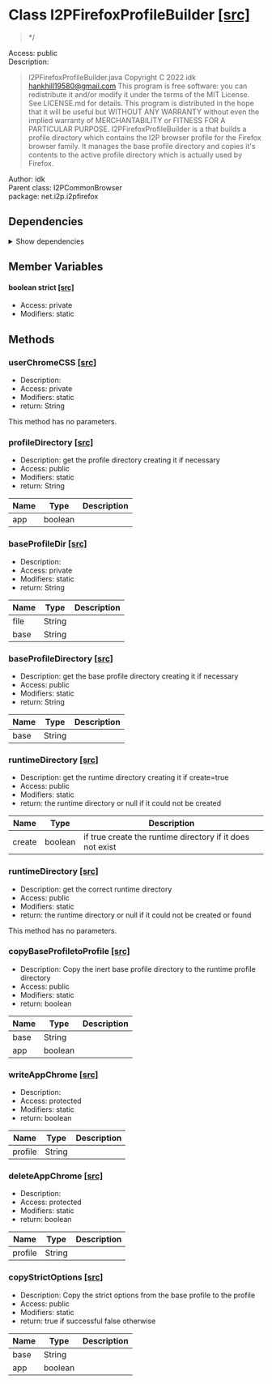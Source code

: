 # Class I2PFirefoxProfileBuilder [[src]](src/java/net/i2p/i2pfirefox/I2PFirefoxProfileBuilder.java)  

 > */  

Access: public  
Description:  
 > I2PFirefoxProfileBuilder.java Copyright C 2022 idk <hankhill19580@gmail.com> This program is free software: you can redistribute it and/or modify it under the terms of the MIT License. See LICENSE.md for details. This program is distributed in the hope that it will be useful but WITHOUT ANY WARRANTY without even the implied warranty of MERCHANTABILITY or FITNESS FOR A PARTICULAR PURPOSE. I2PFirefoxProfileBuilder is a that builds a profile directory which contains the I2P browser profile for the Firefox browser family. It manages the base profile directory and copies it's contents to the active profile directory which is actually used by Firefox.  

Author: idk   
Parent class: I2PCommonBrowser  
package: net.i2p.i2pfirefox  

## Dependencies

<details>  
  <summary>  
    Show dependencies  
  </summary>  
  <ul>  
<li>java.io.File</li>
<li>java.io.IOException</li>
<li>java.nio.file.Files</li>
<li>java.nio.file.StandardCopyOption</li>
  </ul>  
</details>  

## Member Variables

#### boolean strict [[src]](src/java/net/i2p/i2pfirefox/I2PFirefoxProfileBuilder.java#L)

 >   

+ Access: private  
+ Modifiers: static 

## Methods

### userChromeCSS [[src]](src/java/net/i2p/i2pfirefox/I2PFirefoxProfileBuilder.java#L28)

+ Description:   
+ Access: private  
+ Modifiers: static 
+ return: String  

This method has no parameters.  


### profileDirectory [[src]](src/java/net/i2p/i2pfirefox/I2PFirefoxProfileBuilder.java#L92)

+ Description: get the profile directory creating it if necessary   
+ Access: public  
+ Modifiers: static 
+ return: String  

| Name | Type | Description |  
| ----- | ----- | ----- |  
| app | boolean |  |  


### baseProfileDir [[src]](src/java/net/i2p/i2pfirefox/I2PFirefoxProfileBuilder.java#L96)

+ Description:   
+ Access: private  
+ Modifiers: static 
+ return: String  

| Name | Type | Description |  
| ----- | ----- | ----- |  
| file | String |  |  
| base | String |  |  


### baseProfileDirectory [[src]](src/java/net/i2p/i2pfirefox/I2PFirefoxProfileBuilder.java#L116)

+ Description: get the base profile directory creating it if necessary   
+ Access: public  
+ Modifiers: static 
+ return: String  

| Name | Type | Description |  
| ----- | ----- | ----- |  
| base | String |  |  


### runtimeDirectory [[src]](src/java/net/i2p/i2pfirefox/I2PFirefoxProfileBuilder.java#L140)

+ Description: get the runtime directory creating it if create=true   
+ Access: public  
+ Modifiers: static 
+ return: the runtime directory or null if it could not be created   

| Name | Type | Description |  
| ----- | ----- | ----- |  
| create | boolean | if true create the runtime directory if it does not exist  |  


### runtimeDirectory [[src]](src/java/net/i2p/i2pfirefox/I2PFirefoxProfileBuilder.java#L151)

+ Description: get the correct runtime directory   
+ Access: public  
+ Modifiers: static 
+ return: the runtime directory or null if it could not be created or found   

This method has no parameters.  


### copyBaseProfiletoProfile [[src]](src/java/net/i2p/i2pfirefox/I2PFirefoxProfileBuilder.java#L171)

+ Description: Copy the inert base profile directory to the runtime profile directory   
+ Access: public  
+ Modifiers: static 
+ return: boolean  

| Name | Type | Description |  
| ----- | ----- | ----- |  
| base | String |  |  
| app | boolean |  |  


### writeAppChrome [[src]](src/java/net/i2p/i2pfirefox/I2PFirefoxProfileBuilder.java#L204)

+ Description:   
+ Access: protected  
+ Modifiers: static 
+ return: boolean  

| Name | Type | Description |  
| ----- | ----- | ----- |  
| profile | String |  |  


### deleteAppChrome [[src]](src/java/net/i2p/i2pfirefox/I2PFirefoxProfileBuilder.java#L217)

+ Description:   
+ Access: protected  
+ Modifiers: static 
+ return: boolean  

| Name | Type | Description |  
| ----- | ----- | ----- |  
| profile | String |  |  


### copyStrictOptions [[src]](src/java/net/i2p/i2pfirefox/I2PFirefoxProfileBuilder.java#L232)

+ Description: Copy the strict options from the base profile to the profile   
+ Access: public  
+ Modifiers: static 
+ return: true if successful false otherwise   

| Name | Type | Description |  
| ----- | ----- | ----- |  
| base | String |  |  
| app | boolean |  |  


